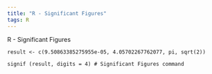 ```yaml
---
title: "R - Significant Figures"
tags: R
---
```


R - Significant Figures

```
result <- c(9.50863385275955e-05, 4.05702267762077, pi, sqrt(2))

signif (result, digits = 4) # Significant Figures command
```
